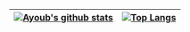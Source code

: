 
| [![Ayoub's github stats](https://github-readme-stats.vercel.app/api?username=ayoubelmhamdi&count_private=true&show_icons=true)](https://github.com/ayoubelmhamdi)  | [![Top Langs](https://github-readme-stats.vercel.app/api/top-langs/?username=ayoubelmhamdi&hide=php)](https://github.com/ayoubelmhamdi)  |
|:---:|:---:|
